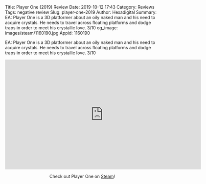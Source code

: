 Title: Player One (2019) Review
Date: 2019-10-12 17:43
Category: Reviews
Tags: negative review
Slug: player-one-2019
Author: Hexadigital
Summary: EA: Player One is a 3D platformer about an oily naked man and his need to acquire crystals. He needs to travel across floating platforms and dodge traps in order to meet his crystallic love. 3/10
og_image: images/steam/1160190.jpg
Appid: 1160190

EA: Player One is a 3D platformer about an oily naked man and his need to acquire crystals. He needs to travel across floating platforms and dodge traps in order to meet his crystallic love. 3/10

<center><iframe src="https://www.youtube.com/embed/FEhotxC3lJ8?feature=oembed" allow="accelerometer; autoplay; encrypted-media; gyroscope; picture-in-picture" width="640" height="360" frameborder="0"></iframe>

Check out Player One on [Steam](https://store.steampowered.com/app/1160190/?curator_clanid=34633900)!</center>
